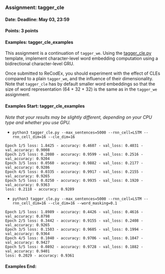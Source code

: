 ### Assignment: tagger_cle
#### Date: Deadline: May 03, 23:59
#### Points: 3 points
#### Examples: tagger_cle_examples

This assignment is a continuation of `tagger_we`. Using the
[tagger_cle.py](https://github.com/ufal/npfl114/tree/past-2021/labs/08/tagger_cle.py)
template, implement character-level word embedding computation using
a bidirectional character-level GRU.

Once submitted to ReCodEx, you should experiment with the effect of CLEs
compared to a plain `tagger_we`, and the influence of their dimensionality. Note
that `tagger_cle` has by default smaller word embeddings so that the size
of word representation (64 + 32 + 32) is the same as in the `tagger_we` assignment.

#### Examples Start: tagger_cle_examples
_Note that your results may be slightly different, depending on your CPU type and whether you use GPU._
- `python3 tagger_cle.py --max_sentences=5000 --rnn_cell=LSTM --rnn_cell_dim=16 --cle_dim=16`
```
Epoch 1/5 loss: 1.8425 - accuracy: 0.4607 - val_loss: 0.4031 - val_accuracy: 0.9008
Epoch 2/5 loss: 0.2080 - accuracy: 0.9599 - val_loss: 0.2516 - val_accuracy: 0.9204
Epoch 3/5 loss: 0.0560 - accuracy: 0.9882 - val_loss: 0.2177 - val_accuracy: 0.9286
Epoch 4/5 loss: 0.0335 - accuracy: 0.9917 - val_loss: 0.2155 - val_accuracy: 0.9265
Epoch 5/5 loss: 0.0250 - accuracy: 0.9935 - val_loss: 0.1920 - val_accuracy: 0.9363
loss: 0.2118 - accuracy: 0.9289
```
- `python3 tagger_cle.py --max_sentences=5000 --rnn_cell=LSTM --rnn_cell_dim=16 --cle_dim=16 --word_masking=0.1`
```
Epoch 1/5 loss: 1.8989 - accuracy: 0.4426 - val_loss: 0.4616 - val_accuracy: 0.8798
Epoch 2/5 loss: 0.3442 - accuracy: 0.9155 - val_loss: 0.2408 - val_accuracy: 0.9265
Epoch 3/5 loss: 0.1503 - accuracy: 0.9605 - val_loss: 0.1994 - val_accuracy: 0.9364
Epoch 4/5 loss: 0.1040 - accuracy: 0.9706 - val_loss: 0.1847 - val_accuracy: 0.9427
Epoch 5/5 loss: 0.0892 - accuracy: 0.9728 - val_loss: 0.1882 - val_accuracy: 0.9401
loss: 0.2029 - accuracy: 0.9361
```
#### Examples End:

